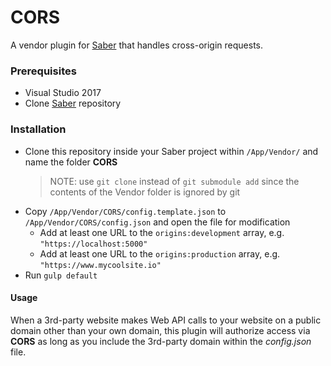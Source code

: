 # CORS
A vendor plugin for [Saber](https://github.com/Datasilk/Saber) that handles cross-origin requests.

### Prerequisites
* Visual Studio 2017
* Clone [Saber](https://github.com/Datasilk/Saber) repository

### Installation
* Clone this repository inside your Saber project within `/App/Vendor/` and name the folder **CORS**
	> NOTE: use `git clone` instead of `git submodule add` since the contents of the Vendor folder is ignored by git
* Copy `/App/Vendor/CORS/config.template.json` to `/App/Vendor/CORS/config.json` and open the file for modification
	* Add at least one URL to the `origins:development` array, e.g. `"https://localhost:5000"`
    * Add at least one URL to the `origins:production` array, e.g. `"https://www.mycoolsite.io"`
* Run `gulp default`

#### Usage
When a 3rd-party website makes Web API calls to your website on a public domain other than your own domain, this plugin will authorize access via **CORS** as long as you include the 3rd-party domain within the *config.json* file.